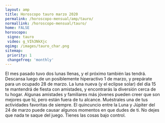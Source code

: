 ```yaml
---
layout: amp
title: Horoscopo tauro marzo 2020 
permalink: /horoscopo-mensual/amp/tauro/
normallink: /horoscopo-mensual/tauro/
home: FALSE
horoscopo:
 signo: tauro
 video: g_VIh3NkXjc
ogimg: /images/tauro_char.png
sitemap:
 priority: 1
 changefreq: 'monthly'
---
```



El mes pasado tuvo dos lunas llenas, y el próximo también las tendrá. Descansa luego de un posiblemente hiperactivo 1 de marzo, y prepárate para un ocupado 28 de marzo. La luna nueva (y el eclipse solar) del día 15 te mantendrá de fiesta con amistades, y encontrarás la diversión cerca de tu hogar. Algunas amistades y familiares más jóvenes pueden creer que son mejores que tú, pero están fuera de tu alcance. Muéstrales una de tus actividades favoritas de siempre. El quincuncio entre la Luna y Júpiter del 24 de marzo puede causar algunos momentos en que dudes de ti. No dejes que nada te saque del juego. Tienes las cosas bajo control. 